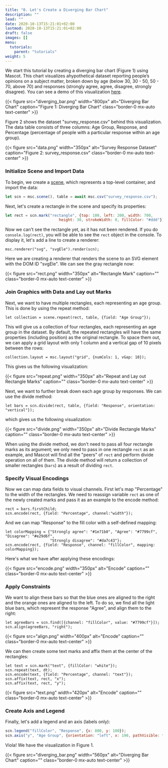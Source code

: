 ```yaml
---
title: "0. Let's Create a Diverging Bar Chart"
description: ""
lead: ""
date: 2020-10-13T15:21:01+02:00
lastmod: 2020-10-13T15:21:01+02:00
draft: false
images: []
menu:
  tutorials:
    parent: "tutorials"
weight: 5
---
```


We start this tutorial by creating a diverging bar chart (Figure 1) using Mascot. This chart visualizes ahypothetical dataset reporting people’s opinions on a subject matter, broken down by age (below 30, 30 - 50, 50 - 70, above 70) and responses (strongly agree, agree, disagree, strongly disagree). You can see a demo of this visualization [here](/gallery.html#DivergingBarChart).

{{< figure src="diverging_bar.png" width="800px" alt="Diverging Bar Chart" caption="Figure 1: Diverging Bar Chart" class="border-0 mx-auto text-center" >}}

Figure 2 shows the dataset "survey_response.csv" behind this visualization. The data table consists of three columns: Age Group, Response, and Percentage (percentage of people with a particular response within an age group).

{{< figure src="data.png" width="350px" alt="Survey Response Dataset" caption="Figure 2: survey_response.csv" class="border-0 mx-auto text-center" >}}

### Initialize Scene and Import Data
To begin, we create a [scene](../../group/scene/), which represents a top-level container, and import the data: 

```js
let scn = msc.scene(), table = await msc.csv("survey_response.csv");
```

Next, let's create a rectangle in the scene and specify its properties: 

```js
let rect = scn.mark("rectangle", {top: 100, left: 200, width: 700, 
                        height: 30, strokeWidth: 0, fillColor: "#ddd"});
```

Now we can't see the rectangle yet, as it has not been rendered. If you do `console.log(rect)`, you will be able to see the `rect` object in the console. To display it, let's add a line to create a renderer: 

    msc.renderer("svg", "svgEle").render(scn);

Here we are creating a renderer that renders the scene to an SVG element with the DOM ID "svgEle". We can see the gray rectangle now: 

{{< figure src="rect.png" width="350px" alt="Rectangle Mark" caption="" class="border-0 mx-auto text-center" >}}

### Join Graphics with Data and Lay out Marks
Next, we want to have multiple rectangles, each representing an age group. This is done by using the repeat method:
    
    let collection = scene.repeat(rect, table, {field: "Age Group"});

This will give us a collection of four rectangles, each representing an age group in the dataset. By default, the repeated rectangles will have the same properties (including position) as the original rectangle. To space them out, we can apply a grid layout with only 1 column and a vertical gap of 10 pixels between the rows:

    collection.layout = msc.layout("grid", {numCols: 1, vGap: 10});

This gives us the following visualization: 

{{< figure src="repeat.png" width="350px" alt="Repeat and Lay out Rectangle Marks" caption="" class="border-0 mx-auto text-center" >}}

Next, we want to further break down each age group by responses. We can use the divide method:

    let bars = scn.divide(rect, table, {field: "Response", orientation: "vertical"});

which gives us the following visualization:

{{< figure src="divide.png" width="350px" alt="Divide Rectangle Marks" caption="" class="border-0 mx-auto text-center" >}}

When using the divide method, we don't need to pass all four rectangle marks as its argument; we only need to pass in one rectangle `rect` as an example, and Mascot will find all the "peers" of `rect` and perform divide operation on all of them. The divide method will return a collection of smaller rectangles (`bars`) as a result of dividing `rect`.


### Specify Visual Encodings

Now we can map data fields to visual channels. First let's map "Percentage" to the width of the rectangles. We need to reassign variable `rect` as one of the newly created marks and pass it as an example to the encode method:

    rect = bars.firstChild;
    scn.encode(rect, {field: "Percentage", channel:"width"});

And we can map "Response" to the fill color with a self-defined mapping:

    let colorMapping = {"Strongly agree": "#1e71b8", "Agree": "#7799cf", "Disagree": "#e29d6f",
                        "Strongly disagree": "#da7c43"};
    scn.encode(rect, {field: "Response", channel: "fillColor", mapping: colorMapping});


Here's what we have after applying these encodings:

{{< figure src="encode.png" width="350px" alt="Encode" caption="" class="border-0 mx-auto text-center" >}}

### Apply Constraints

We want to align these bars so that the blue ones are aligned to the right and the orange ones are aligned to the left. To do so, we find all the light blue bars, which represent the response "Agree", and align them to the right:

    let agreeBars = scn.find([{channel: "fillColor", value: "#7799cf"}]);
    scn.align(agreeBars, "right");

{{< figure src="align.png" width="400px" alt="Encode" caption="" class="border-0 mx-auto text-center" >}}

We can then create some text marks and affix them at the center of the rectangles:

    let text = scn.mark("text", {fillColor: "white"});
    scn.repeat(text, dt);
    scn.encode(text, {field: "Percentage", channel: "text"});
    scn.affix(text, rect, "x");
    scn.affix(text, rect, "y");  

{{< figure src="text.png" width="420px" alt="Encode" caption="" class="border-0 mx-auto text-center" >}}

### Create Axis and Legend

Finally, let's add a legend and an axis (labels only):

```js
scn.legend("fillColor", "Response", {x: 800, y: 100});
scn.axis("y", "Age Group", {orientation: "left", x: 190, pathVisible: false, tickVisible: false});
```

Viola! We have the visualization in Figure 1.

{{< figure src="diverging_bar.png" width="560px" alt="Diverging Bar Chart" caption="" class="border-0 mx-auto text-center" >}}